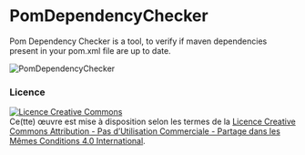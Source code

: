 PomDependencyChecker
====================

Pom Dependency Checker is a tool, to verify if maven dependencies present in your pom.xml file are up to date.

![PomDependencyChecker](https://img4.hostingpics.net/pics/754019Capturedecran20170818a182029.png)

### Licence ######

<a rel="license" href="http://creativecommons.org/licenses/by-nc-sa/4.0/"><img alt="Licence Creative Commons" style="border-width:0" src="https://i.creativecommons.org/l/by-nc-sa/4.0/88x31.png" /></a><br />Ce(tte) œuvre est mise à disposition selon les termes de la <a rel="license" href="http://creativecommons.org/licenses/by-nc-sa/4.0/">Licence Creative Commons Attribution - Pas d’Utilisation Commerciale - Partage dans les Mêmes Conditions 4.0 International</a>.

